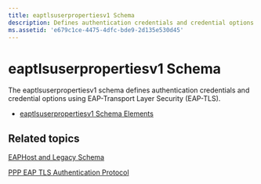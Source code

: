 ```yaml
---
title: eaptlsuserpropertiesv1 Schema
description: Defines authentication credentials and credential options using EAP-Transport Layer Security (EAP-TLS).
ms.assetid: 'e679c1ce-4475-4dfc-bde9-2d135e530d45'
---
```


# eaptlsuserpropertiesv1 Schema

The eaptlsuserpropertiesv1 schema defines authentication credentials and credential options using EAP-Transport Layer Security (EAP-TLS).

-   [eaptlsuserpropertiesv1 Schema Elements](eaptlsuserpropertiesv1schema-elements.md)

## Related topics

<dl> <dt>

[EAPHost and Legacy Schema](eaphost-schemas.md)
</dt> <dt>

[PPP EAP TLS Authentication Protocol](Http://go.microsoft.com/fwlink/p/?linkid=84050)
</dt> </dl>

 

 





